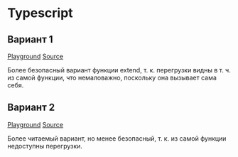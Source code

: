 # Typescript

## Вариант 1

[Playground](http://www.typescriptlang.org/play/index.html#src=const%20hasOwnProperty%20%3D%20Object.prototype.hasOwnProperty%3B%0D%0Aconst%20toString%20%3D%20Object.prototype.toString%3B%0D%0A%0D%0A%2F**%0D%0A%20*%20%D0%9F%D1%80%D0%BE%D0%B2%D0%B5%D1%80%D1%8F%D0%B5%D1%82%2C%20%D1%87%D1%82%D0%BE%20%D0%BF%D0%B5%D1%80%D0%B5%D0%B4%D0%B0%D0%BD%D0%BD%D1%8B%D0%B9%20%D0%BE%D0%B1%D1%8A%D0%B5%D0%BA%D1%82%20%D1%8F%D0%B2%D0%BB%D1%8F%D0%B5%D1%82%D1%81%D1%8F%20%22%D0%BF%D0%BB%D0%BE%D1%81%D0%BA%D0%B8%D0%BC%22%20(%D1%82.%D0%B5.%20%D1%81%D0%BE%D0%B7%D0%B4%D0%B0%D0%BD%D0%BD%D1%8B%D0%BC%20%D1%81%20%D0%BF%D0%BE%D0%BC%D0%BE%D1%89%D1%8C%D1%8E%20%22%7B%7D%22%0D%0A%20*%20%D0%B8%D0%BB%D0%B8%20%22new%20Object%22).%0D%0A%20*%0D%0A%20*%20%40param%20%7BObject%7D%20obj%0D%0A%20*%20%40returns%20%7BBoolean%7D%0D%0A%20*%2F%0D%0Afunction%20isPlainObject(obj%3A%20any)%3A%20boolean%20%7B%0D%0A%20%20if%20(toString.call(obj)%20!%3D%3D%20%22%5BObject%20Object%5D%22)%20%7B%0D%0A%20%20%20%20return%20false%3B%0D%0A%20%20%7D%0D%0A%0D%0A%20%20const%20prototype%20%3D%20Object.getPrototypeOf(obj)%3B%0D%0A%20%20return%20prototype%20%3D%3D%3D%20null%20%7C%7C%0D%0A%20%20%20%20prototype%20%3D%3D%3D%20Object.prototype%3B%0D%0A%7D%0D%0A%0D%0A%2F**%0D%0A%20*%20%D0%9A%D0%BE%D0%BF%D0%B8%D1%80%D1%83%D0%B5%D1%82%20%D0%BF%D0%B5%D1%80%D0%B5%D1%87%D0%B8%D1%81%D0%BB%D0%B8%D0%BC%D1%8B%D0%B5%20%D1%81%D0%B2%D0%BE%D0%B9%D1%81%D1%82%D0%B2%D0%B0%20%D0%BE%D0%B4%D0%BD%D0%BE%D0%B3%D0%BE%20%D0%B8%D0%BB%D0%B8%20%D0%BD%D0%B5%D1%81%D0%BA%D0%BE%D0%BB%D1%8C%D0%BA%D0%B8%D1%85%20%D0%BE%D0%B1%D1%8A%D0%B5%D0%BA%D1%82%D0%BE%D0%B2%20%D0%B2%20%D1%86%D0%B5%D0%BB%D0%B5%D0%B2%D0%BE%D0%B9%20%D0%BE%D0%B1%D1%8A%D0%B5%D0%BA%D1%82.%0D%0A%20*%0D%0A%20*%20%40param%20%7BBoolean%7D%20%5Bdeep%3Dfalse%5D%20%D0%9F%D1%80%D0%B8%20%D0%B7%D0%BD%D0%B0%D1%87%D0%B5%D0%BD%D0%B8%D0%B8%20%60true%60%20%D1%81%D0%B2%D0%BE%D0%B9%D1%81%D1%82%D0%B2%D0%B0%20%D0%BA%D0%BE%D0%BF%D0%B8%D1%80%D1%83%D1%8E%D1%82%D1%81%D1%8F%20%D1%80%D0%B5%D0%BA%D1%83%D1%80%D1%81%D0%B8%D0%B2%D0%BD%D0%BE.%0D%0A%20*%20%40param%20%7BObject%7D%20target%20%D0%9E%D0%B1%D1%8A%D0%B5%D0%BA%D1%82%20%D0%B4%D0%BB%D1%8F%20%D1%80%D0%B0%D1%81%D1%88%D0%B8%D1%80%D0%B5%D0%BD%D0%B8%D1%8F.%20%D0%9E%D0%BD%20%D0%BF%D0%BE%D0%BB%D1%83%D1%87%D0%B8%D1%82%20%D0%BD%D0%BE%D0%B2%D1%8B%D0%B5%20%D1%81%D0%B2%D0%BE%D0%B9%D1%81%D1%82%D0%B2%D0%B0.%0D%0A%20*%20%40param%20%7B...Object%7D%20objects%20%D0%9E%D0%B1%D1%8A%D0%B5%D0%BA%D1%82%D1%8B%20%D1%81%D0%BE%20%D1%81%D0%B2%D0%BE%D0%B9%D1%81%D1%82%D0%B2%D0%B0%D0%BC%D0%B8%20%D0%B4%D0%BB%D1%8F%20%D0%BA%D0%BE%D0%BF%D0%B8%D1%80%D0%BE%D0%B2%D0%B0%D0%BD%D0%B8%D1%8F.%20%D0%90%D1%80%D0%B3%D1%83%D0%BC%D0%B5%D0%BD%D1%82%D1%8B%20%D1%81%D0%BE%20%D0%B7%D0%BD%D0%B0%D1%87%D0%B5%D0%BD%D0%B8%D1%8F%D0%BC%D0%B8%0D%0A%20*%20%20%20%20%20%20%60null%60%20%D0%B8%D0%BB%D0%B8%20%60undefined%60%20%D0%B8%D0%B3%D0%BD%D0%BE%D1%80%D0%B8%D1%80%D1%83%D1%8E%D1%82%D1%81%D1%8F.%0D%0A%20*%20%40returns%20%7BObject%7D%0D%0A%20*%2F%0D%0Aconst%20extend%20%3D%20extendInternal%3B%0D%0Afunction%20extendInternal%3CTObject%3E(deep%3A%20boolean%2C%20object%3A%20TObject)%3A%20TObject%3B%0D%0Afunction%20extendInternal%3CTObject%2C%20TSource1%3E(%0D%0A%20%20deep%3A%20boolean%2C%0D%0A%20%20object%3A%20TObject%2C%0D%0A%20%20source1%3A%20TSource1%2C%0D%0A)%3A%20TObject%20%26%20TSource1%3B%0D%0Afunction%20extendInternal%3CTObject%2C%20TSource1%3E(%0D%0A%20%20deep%3A%20boolean%2C%0D%0A%20%20object%3A%20TObject%2C%0D%0A%20%20source1%3A%20TSource1%2C%0D%0A)%3A%20TObject%20%26%20TSource1%3B%0D%0Afunction%20extendInternal%3CTObject%2C%20TSource1%2C%20TSource2%3E(%0D%0A%20%20deep%3A%20boolean%2C%0D%0A%20%20object%3A%20TObject%2C%0D%0A%20%20source1%3A%20TSource1%2C%0D%0A%20%20source2%3A%20TSource2%2C%0D%0A)%3A%20TObject%20%26%20TSource1%20%26%20TSource2%3B%0D%0Afunction%20extendInternal%3CTObject%2C%20TSource1%2C%20TSource2%2C%20TSource3%3E(%0D%0A%20%20deep%3A%20boolean%2C%0D%0A%20%20object%3A%20TObject%2C%0D%0A%20%20source1%3A%20TSource1%2C%0D%0A%20%20source2%3A%20TSource2%2C%0D%0A%20%20source3%3A%20TSource3%2C%0D%0A)%3A%20TObject%20%26%20TSource1%20%26%20TSource2%20%26%20TSource3%3B%0D%0Afunction%20extendInternal%3CTObject%2C%20TSource1%2C%20TSource2%2C%20TSource3%3E(%0D%0A%20%20deep%3A%20boolean%2C%0D%0A%20%20object%3A%20TObject%2C%0D%0A%20%20source1%3A%20TSource1%2C%0D%0A%20%20source2%3A%20TSource2%2C%0D%0A%20%20source3%3A%20TSource3%2C%0D%0A)%3A%20TObject%20%26%20TSource1%20%26%20TSource2%20%26%20TSource3%3B%0D%0Afunction%20extendInternal%3CTObject%2C%20TSource1%2C%20TSource2%2C%20TSource3%2C%20TSource4%3E(%0D%0A%20%20deep%3A%20boolean%2C%0D%0A%20%20object%3A%20TObject%2C%0D%0A%20%20source1%3A%20TSource1%2C%0D%0A%20%20source2%3A%20TSource2%2C%0D%0A%20%20source3%3A%20TSource3%2C%0D%0A%20%20source4%3A%20TSource4%2C%0D%0A)%3A%20TObject%20%26%20TSource1%20%26%20TSource2%20%26%20TSource3%20%26%20TSource4%3B%0D%0Afunction%20extendInternal(deep%3A%20boolean%2C%20...args%3A%20object%5B%5D)%3A%20object%3B%0D%0Afunction%20extendInternal%3CTObject%3E(object%3A%20TObject)%3A%20TObject%3B%0D%0Afunction%20extendInternal%3CTObject%2C%20TSource1%3E(%0D%0A%20%20object%3A%20TObject%2C%0D%0A%20%20source1%3A%20TSource1%2C%0D%0A)%3A%20TObject%20%26%20TSource1%3B%0D%0Afunction%20extendInternal%3CTObject%2C%20TSource1%3E(%0D%0A%20%20object%3A%20TObject%2C%0D%0A%20%20source1%3A%20TSource1%2C%0D%0A)%3A%20TObject%20%26%20TSource1%3B%0D%0Afunction%20extendInternal%3CTObject%2C%20TSource1%2C%20TSource2%3E(%0D%0A%20%20object%3A%20TObject%2C%0D%0A%20%20source1%3A%20TSource1%2C%0D%0A%20%20source2%3A%20TSource2%2C%0D%0A)%3A%20TObject%20%26%20TSource1%20%26%20TSource2%3B%0D%0Afunction%20extendInternal%3CTObject%2C%20TSource1%2C%20TSource2%2C%20TSource3%3E(%0D%0A%20%20object%3A%20TObject%2C%0D%0A%20%20source1%3A%20TSource1%2C%0D%0A%20%20source2%3A%20TSource2%2C%0D%0A%20%20source3%3A%20TSource3%2C%0D%0A)%3A%20TObject%20%26%20TSource1%20%26%20TSource2%20%26%20TSource3%3B%0D%0Afunction%20extendInternal%3CTObject%2C%20TSource1%2C%20TSource2%2C%20TSource3%3E(%0D%0A%20%20object%3A%20TObject%2C%0D%0A%20%20source1%3A%20TSource1%2C%0D%0A%20%20source2%3A%20TSource2%2C%0D%0A%20%20source3%3A%20TSource3%2C%0D%0A)%3A%20TObject%20%26%20TSource1%20%26%20TSource2%20%26%20TSource3%3B%0D%0Afunction%20extendInternal%3CTObject%2C%20TSource1%2C%20TSource2%2C%20TSource3%2C%20TSource4%3E(%0D%0A%20%20object%3A%20TObject%2C%0D%0A%20%20source1%3A%20TSource1%2C%0D%0A%20%20source2%3A%20TSource2%2C%0D%0A%20%20source3%3A%20TSource3%2C%0D%0A%20%20source4%3A%20TSource4%2C%0D%0A)%3A%20TObject%20%26%20TSource1%20%26%20TSource2%20%26%20TSource3%20%26%20TSource4%3B%0D%0Afunction%20extendInternal(...args%3A%20object%5B%5D)%3A%20object%3B%0D%0Afunction%20extendInternal(...args%3A%20any%5B%5D)%3A%20object%20%7B%0D%0A%20%20const%20arg0%3A%20boolean%20%7C%20object%20%3D%20args%5B0%5D%3B%0D%0A%20%20let%20target%3A%20object%3B%0D%0A%20%20let%20deep%3A%20boolean%3B%0D%0A%20%20let%20i%3A%20number%3B%0D%0A%0D%0A%20%20%2F%2F%20%D0%9E%D0%B1%D1%80%D0%B0%D0%B1%D0%B0%D1%82%D1%8B%D0%B2%D0%B0%D0%B5%D0%BC%20%D1%81%D0%B8%D1%82%D1%83%D0%B0%D1%86%D0%B8%D1%8E%20%D0%B3%D0%BB%D1%83%D0%B1%D0%BE%D0%BA%D0%BE%D0%B3%D0%BE%20%D0%BA%D0%BE%D0%BF%D0%B8%D1%80%D0%BE%D0%B2%D0%B0%D0%BD%D0%B8%D1%8F.%0D%0A%20%20if%20(typeof%20arg0%20%3D%3D%3D%20%22boolean%22)%20%7B%0D%0A%20%20%20%20deep%20%3D%20arg0%3B%0D%0A%20%20%20%20target%20%3D%20args%5B1%5D%3B%0D%0A%20%20%20%20i%20%3D%202%3B%0D%0A%20%20%7D%20else%20%7B%0D%0A%20%20%20%20deep%20%3D%20false%3B%0D%0A%20%20%20%20target%20%3D%20arg0%3B%0D%0A%20%20%20%20i%20%3D%201%3B%0D%0A%20%20%7D%0D%0A%0D%0A%20%20for%20(%3B%20i%20%3C%20arguments.length%3B%20i%2B%2B)%20%7B%0D%0A%20%20%20%20const%20obj%3A%20object%20%3D%20args%5Bi%5D%3B%0D%0A%20%20%20%20if%20(!obj)%20%7B%0D%0A%20%20%20%20%20%20continue%3B%0D%0A%20%20%20%20%7D%0D%0A%0D%0A%20%20%20%20for%20(const%20key%20in%20obj)%20%7B%0D%0A%20%20%20%20%20%20if%20(hasOwnProperty.call(obj%2C%20key))%20%7B%0D%0A%20%20%20%20%20%20%20%20const%20val%20%3D%20obj%5Bkey%5D%3B%0D%0A%20%20%20%20%20%20%20%20const%20isArray%20%3D%20val%20%26%26%20Array.isArray(val)%3B%0D%0A%0D%0A%20%20%20%20%20%20%20%20%2F%2F%20%D0%9A%D0%BE%D0%BF%D0%B8%D1%80%D1%83%D0%B5%D0%BC%20%22%D0%BF%D0%BB%D0%BE%D1%81%D0%BA%D0%B8%D0%B5%22%20%D0%BE%D0%B1%D1%8A%D0%B5%D0%BA%D1%82%D1%8B%20%D0%B8%20%D0%BC%D0%B0%D1%81%D1%81%D0%B8%D0%B2%D1%8B%20%D1%80%D0%B5%D0%BA%D1%83%D1%80%D1%81%D0%B8%D0%B2%D0%BD%D0%BE.%0D%0A%20%20%20%20%20%20%20%20if%20(deep%20%26%26%20val%20%26%26%20(isPlainObject(val)%20%7C%7C%20isArray))%20%7B%0D%0A%20%20%20%20%20%20%20%20%20%20const%20src%20%3D%20target%5Bkey%5D%3B%0D%0A%20%20%20%20%20%20%20%20%20%20let%20clone%3B%0D%0A%20%20%20%20%20%20%20%20%20%20if%20(isArray)%20%7B%0D%0A%20%20%20%20%20%20%20%20%20%20%20%20const%20clone%20%3D%20src%20%26%26%20Array.isArray(src)%20%3F%20src%20%3A%20%5B%5D%3B%0D%0A%20%20%20%20%20%20%20%20%20%20%7D%20else%20%7B%0D%0A%20%20%20%20%20%20%20%20%20%20%20%20clone%20%3D%20src%20%26%26%20isPlainObject(src)%20%3F%20src%20%3A%20%7B%7D%3B%0D%0A%20%20%20%20%20%20%20%20%20%20%7D%0D%0A%20%20%20%20%20%20%20%20%20%20target%5Bkey%5D%20%3D%20extendInternal(deep%2C%20clone%2C%20val)%3B%0D%0A%20%20%20%20%20%20%20%20%7D%20else%20%7B%0D%0A%20%20%20%20%20%20%20%20%20%20target%5Bkey%5D%20%3D%20val%3B%0D%0A%20%20%20%20%20%20%20%20%7D%0D%0A%20%20%20%20%20%20%7D%0D%0A%20%20%20%20%7D%0D%0A%20%20%7D%0D%0A%20%20return%20target%3B%0D%0A%7D)
[Source]()

Более безопасный вариант функции extend, т. к. перегрузки видны в т. ч. из самой функции, что немаловажно, поскольку она вызывает сама себя.

## Вариант 2

[Playground](http://www.typescriptlang.org/play/index.html#src=interface%20IExtendFunction%20%7B%0D%0A%20%20%3CTObject%3E(deep%3A%20boolean%2C%20object%3A%20TObject)%3A%20TObject%3B%0D%0A%20%20%3CTObject%2C%20TSource1%3E(%0D%0A%20%20%20deep%3A%20boolean%2C%0D%0A%20%20%20object%3A%20TObject%2C%0D%0A%20%20%20source1%3A%20TSource1%2C%0D%0A%20)%3A%20TObject%20%26%20TSource1%3B%0D%0A%20%20%3CTObject%2C%20TSource1%3E(%0D%0A%20%20%20deep%3A%20boolean%2C%0D%0A%20%20%20object%3A%20TObject%2C%0D%0A%20%20%20source1%3A%20TSource1%2C%0D%0A%20)%3A%20TObject%20%26%20TSource1%3B%0D%0A%20%20%3CTObject%2C%20TSource1%2C%20TSource2%3E(%0D%0A%20%20%20deep%3A%20boolean%2C%0D%0A%20%20%20object%3A%20TObject%2C%0D%0A%20%20%20source1%3A%20TSource1%2C%0D%0A%20%20%20source2%3A%20TSource2%2C%0D%0A%20)%3A%20TObject%20%26%20TSource1%20%26%20TSource2%3B%0D%0A%20%20%3CTObject%2C%20TSource1%2C%20TSource2%2C%20TSource3%3E(%0D%0A%20%20%20deep%3A%20boolean%2C%0D%0A%20%20%20object%3A%20TObject%2C%0D%0A%20%20%20source1%3A%20TSource1%2C%0D%0A%20%20%20source2%3A%20TSource2%2C%0D%0A%20%20%20source3%3A%20TSource3%2C%0D%0A%20)%3A%20TObject%20%26%20TSource1%20%26%20TSource2%20%26%20TSource3%3B%0D%0A%20%20%3CTObject%2C%20TSource1%2C%20TSource2%2C%20TSource3%3E(%0D%0A%20%20%20deep%3A%20boolean%2C%0D%0A%20%20%20object%3A%20TObject%2C%0D%0A%20%20%20source1%3A%20TSource1%2C%0D%0A%20%20%20source2%3A%20TSource2%2C%0D%0A%20%20%20source3%3A%20TSource3%2C%0D%0A%20)%3A%20TObject%20%26%20TSource1%20%26%20TSource2%20%26%20TSource3%3B%0D%0A%20%20%3CTObject%2C%20TSource1%2C%20TSource2%2C%20TSource3%2C%20TSource4%3E(%0D%0A%20%20%20deep%3A%20boolean%2C%0D%0A%20%20%20object%3A%20TObject%2C%0D%0A%20%20%20source1%3A%20TSource1%2C%0D%0A%20%20%20source2%3A%20TSource2%2C%0D%0A%20%20%20source3%3A%20TSource3%2C%0D%0A%20%20%20source4%3A%20TSource4%2C%0D%0A%20)%3A%20TObject%20%26%20TSource1%20%26%20TSource2%20%26%20TSource3%20%26%20TSource4%3B%0D%0A%20(deep%3A%20boolean%2C%20...args%3A%20object%5B%5D)%3A%20object%3B%0D%0A%20%20%3CTObject%3E(object%3A%20TObject)%3A%20TObject%3B%0D%0A%20%20%3CTObject%2C%20TSource1%3E(%0D%0A%20%20%20object%3A%20TObject%2C%0D%0A%20%20%20source1%3A%20TSource1%2C%0D%0A%20)%3A%20TObject%20%26%20TSource1%3B%0D%0A%20%20%3CTObject%2C%20TSource1%3E(%0D%0A%20%20%20object%3A%20TObject%2C%0D%0A%20%20%20source1%3A%20TSource1%2C%0D%0A%20)%3A%20TObject%20%26%20TSource1%3B%0D%0A%20%20%3CTObject%2C%20TSource1%2C%20TSource2%3E(%0D%0A%20%20%20object%3A%20TObject%2C%0D%0A%20%20%20source1%3A%20TSource1%2C%0D%0A%20%20%20source2%3A%20TSource2%2C%0D%0A%20)%3A%20TObject%20%26%20TSource1%20%26%20TSource2%3B%0D%0A%20%20%3CTObject%2C%20TSource1%2C%20TSource2%2C%20TSource3%3E(%0D%0A%20%20%20object%3A%20TObject%2C%0D%0A%20%20%20source1%3A%20TSource1%2C%0D%0A%20%20%20source2%3A%20TSource2%2C%0D%0A%20%20%20source3%3A%20TSource3%2C%0D%0A%20)%3A%20TObject%20%26%20TSource1%20%26%20TSource2%20%26%20TSource3%3B%0D%0A%20%20%3CTObject%2C%20TSource1%2C%20TSource2%2C%20TSource3%3E(%0D%0A%20%20%20object%3A%20TObject%2C%0D%0A%20%20%20source1%3A%20TSource1%2C%0D%0A%20%20%20source2%3A%20TSource2%2C%0D%0A%20%20%20source3%3A%20TSource3%2C%0D%0A%20)%3A%20TObject%20%26%20TSource1%20%26%20TSource2%20%26%20TSource3%3B%0D%0A%20%3CTObject%2C%20TSource1%2C%20TSource2%2C%20TSource3%2C%20TSource4%3E(%0D%0A%20%20%20%20%20object%3A%20TObject%2C%0D%0A%20%20%20%20%20source1%3A%20TSource1%2C%0D%0A%20%20%20%20%20source2%3A%20TSource2%2C%0D%0A%20%20%20%20%20source3%3A%20TSource3%2C%0D%0A%20%20%20%20%20source4%3A%20TSource4%2C%0D%0A%20)%3A%20TObject%20%26%20TSource1%20%26%20TSource2%20%26%20TSource3%20%26%20TSource4%3B%0D%0A%20(...args%3A%20object%5B%5D)%3A%20object%3B%0D%0A%20(...args%3A%20any%5B%5D)%3A%20object%3B%0D%0A%7D%0D%0A%0D%0Aconst%20hasOwnProperty%20%3D%20Object.prototype.hasOwnProperty%3B%0D%0Aconst%20toString%20%3D%20Object.prototype.toString%3B%0D%0A%0D%0A%2F**%0D%0A%20*%20%D0%9F%D1%80%D0%BE%D0%B2%D0%B5%D1%80%D1%8F%D0%B5%D1%82%2C%20%D1%87%D1%82%D0%BE%20%D0%BF%D0%B5%D1%80%D0%B5%D0%B4%D0%B0%D0%BD%D0%BD%D1%8B%D0%B9%20%D0%BE%D0%B1%D1%8A%D0%B5%D0%BA%D1%82%20%D1%8F%D0%B2%D0%BB%D1%8F%D0%B5%D1%82%D1%81%D1%8F%20%22%D0%BF%D0%BB%D0%BE%D1%81%D0%BA%D0%B8%D0%BC%22%20(%D1%82.%D0%B5.%20%D1%81%D0%BE%D0%B7%D0%B4%D0%B0%D0%BD%D0%BD%D1%8B%D0%BC%20%D1%81%20%D0%BF%D0%BE%D0%BC%D0%BE%D1%89%D1%8C%D1%8E%20%22%7B%7D%22%0D%0A%20*%20%D0%B8%D0%BB%D0%B8%20%22new%20Object%22).%0D%0A%20*%0D%0A%20*%20%40param%20%7BObject%7D%20obj%0D%0A%20*%20%40returns%20%7BBoolean%7D%0D%0A%20*%2F%0D%0Afunction%20isPlainObject(obj%3A%20any)%3A%20boolean%20%7B%0D%0A%20%20if%20(toString.call(obj)%20!%3D%3D%20%22%5BObject%20Object%5D%22)%20%7B%0D%0A%20%20%20%20return%20false%3B%0D%0A%20%20%7D%0D%0A%0D%0A%20%20const%20prototype%20%3D%20Object.getPrototypeOf(obj)%3B%0D%0A%20%20return%20prototype%20%3D%3D%3D%20null%20%7C%7C%0D%0A%20%20%20%20prototype%20%3D%3D%3D%20Object.prototype%3B%0D%0A%7D%0D%0A%0D%0A%2F**%0D%0A%20*%20%D0%9A%D0%BE%D0%BF%D0%B8%D1%80%D1%83%D0%B5%D1%82%20%D0%BF%D0%B5%D1%80%D0%B5%D1%87%D0%B8%D1%81%D0%BB%D0%B8%D0%BC%D1%8B%D0%B5%20%D1%81%D0%B2%D0%BE%D0%B9%D1%81%D1%82%D0%B2%D0%B0%20%D0%BE%D0%B4%D0%BD%D0%BE%D0%B3%D0%BE%20%D0%B8%D0%BB%D0%B8%20%D0%BD%D0%B5%D1%81%D0%BA%D0%BE%D0%BB%D1%8C%D0%BA%D0%B8%D1%85%20%D0%BE%D0%B1%D1%8A%D0%B5%D0%BA%D1%82%D0%BE%D0%B2%20%D0%B2%20%D1%86%D0%B5%D0%BB%D0%B5%D0%B2%D0%BE%D0%B9%20%D0%BE%D0%B1%D1%8A%D0%B5%D0%BA%D1%82.%0D%0A%20*%0D%0A%20*%20%40param%20%7BBoolean%7D%20%5Bdeep%3Dfalse%5D%20%D0%9F%D1%80%D0%B8%20%D0%B7%D0%BD%D0%B0%D1%87%D0%B5%D0%BD%D0%B8%D0%B8%20%60true%60%20%D1%81%D0%B2%D0%BE%D0%B9%D1%81%D1%82%D0%B2%D0%B0%20%D0%BA%D0%BE%D0%BF%D0%B8%D1%80%D1%83%D1%8E%D1%82%D1%81%D1%8F%20%D1%80%D0%B5%D0%BA%D1%83%D1%80%D1%81%D0%B8%D0%B2%D0%BD%D0%BE.%0D%0A%20*%20%40param%20%7BObject%7D%20target%20%D0%9E%D0%B1%D1%8A%D0%B5%D0%BA%D1%82%20%D0%B4%D0%BB%D1%8F%20%D1%80%D0%B0%D1%81%D1%88%D0%B8%D1%80%D0%B5%D0%BD%D0%B8%D1%8F.%20%D0%9E%D0%BD%20%D0%BF%D0%BE%D0%BB%D1%83%D1%87%D0%B8%D1%82%20%D0%BD%D0%BE%D0%B2%D1%8B%D0%B5%20%D1%81%D0%B2%D0%BE%D0%B9%D1%81%D1%82%D0%B2%D0%B0.%0D%0A%20*%20%40param%20%7B...Object%7D%20objects%20%D0%9E%D0%B1%D1%8A%D0%B5%D0%BA%D1%82%D1%8B%20%D1%81%D0%BE%20%D1%81%D0%B2%D0%BE%D0%B9%D1%81%D1%82%D0%B2%D0%B0%D0%BC%D0%B8%20%D0%B4%D0%BB%D1%8F%20%D0%BA%D0%BE%D0%BF%D0%B8%D1%80%D0%BE%D0%B2%D0%B0%D0%BD%D0%B8%D1%8F.%20%D0%90%D1%80%D0%B3%D1%83%D0%BC%D0%B5%D0%BD%D1%82%D1%8B%20%D1%81%D0%BE%20%D0%B7%D0%BD%D0%B0%D1%87%D0%B5%D0%BD%D0%B8%D1%8F%D0%BC%D0%B8%0D%0A%20*%20%20%20%20%20%20%60null%60%20%D0%B8%D0%BB%D0%B8%20%60undefined%60%20%D0%B8%D0%B3%D0%BD%D0%BE%D1%80%D0%B8%D1%80%D1%83%D1%8E%D1%82%D1%81%D1%8F.%0D%0A%20*%20%40returns%20%7BObject%7D%0D%0A%20*%2F%0D%0Aconst%20extend%3A%20IExtendFunction%20%3D%20function%20extend(...args%3A%20any%5B%5D)%3A%20object%20%7B%0D%0A%20%20const%20arg0%3A%20boolean%20%7C%20object%20%3D%20args%5B0%5D%3B%0D%0A%20%20let%20target%3A%20object%3B%0D%0A%20%20let%20deep%3A%20boolean%3B%0D%0A%20%20let%20i%3A%20number%3B%0D%0A%0D%0A%20%20%2F%2F%20%D0%9E%D0%B1%D1%80%D0%B0%D0%B1%D0%B0%D1%82%D1%8B%D0%B2%D0%B0%D0%B5%D0%BC%20%D1%81%D0%B8%D1%82%D1%83%D0%B0%D1%86%D0%B8%D1%8E%20%D0%B3%D0%BB%D1%83%D0%B1%D0%BE%D0%BA%D0%BE%D0%B3%D0%BE%20%D0%BA%D0%BE%D0%BF%D0%B8%D1%80%D0%BE%D0%B2%D0%B0%D0%BD%D0%B8%D1%8F.%0D%0A%20%20if%20(typeof%20arg0%20%3D%3D%3D%20%22boolean%22)%20%7B%0D%0A%20%20%20%20deep%20%3D%20arg0%3B%0D%0A%20%20%20%20target%20%3D%20args%5B1%5D%3B%0D%0A%20%20%20%20i%20%3D%202%3B%0D%0A%20%20%7D%20else%20%7B%0D%0A%20%20%20%20deep%20%3D%20false%3B%0D%0A%20%20%20%20target%20%3D%20arg0%3B%0D%0A%20%20%20%20i%20%3D%201%3B%0D%0A%20%20%7D%0D%0A%0D%0A%20%20for%20(%3B%20i%20%3C%20arguments.length%3B%20i%2B%2B)%20%7B%0D%0A%20%20%20%20const%20obj%3A%20object%20%3D%20args%5Bi%5D%3B%0D%0A%20%20%20%20if%20(!obj)%20%7B%0D%0A%20%20%20%20%20%20continue%3B%0D%0A%20%20%20%20%7D%0D%0A%0D%0A%20%20%20%20for%20(const%20key%20in%20obj)%20%7B%0D%0A%20%20%20%20%20%20if%20(hasOwnProperty.call(obj%2C%20key))%20%7B%0D%0A%20%20%20%20%20%20%20%20const%20val%20%3D%20obj%5Bkey%5D%3B%0D%0A%20%20%20%20%20%20%20%20const%20isArray%20%3D%20val%20%26%26%20Array.isArray(val)%3B%0D%0A%0D%0A%20%20%20%20%20%20%20%20%2F%2F%20%D0%9A%D0%BE%D0%BF%D0%B8%D1%80%D1%83%D0%B5%D0%BC%20%22%D0%BF%D0%BB%D0%BE%D1%81%D0%BA%D0%B8%D0%B5%22%20%D0%BE%D0%B1%D1%8A%D0%B5%D0%BA%D1%82%D1%8B%20%D0%B8%20%D0%BC%D0%B0%D1%81%D1%81%D0%B8%D0%B2%D1%8B%20%D1%80%D0%B5%D0%BA%D1%83%D1%80%D1%81%D0%B8%D0%B2%D0%BD%D0%BE.%0D%0A%20%20%20%20%20%20%20%20if%20(deep%20%26%26%20val%20%26%26%20(isPlainObject(val)%20%7C%7C%20isArray))%20%7B%0D%0A%20%20%20%20%20%20%20%20%20%20const%20src%20%3D%20target%5Bkey%5D%3B%0D%0A%20%20%20%20%20%20%20%20%20%20let%20clone%3B%0D%0A%20%20%20%20%20%20%20%20%20%20if%20(isArray)%20%7B%0D%0A%20%20%20%20%20%20%20%20%20%20%20%20const%20clone%20%3D%20src%20%26%26%20Array.isArray(src)%20%3F%20src%20%3A%20%5B%5D%3B%0D%0A%20%20%20%20%20%20%20%20%20%20%7D%20else%20%7B%0D%0A%20%20%20%20%20%20%20%20%20%20%20%20clone%20%3D%20src%20%26%26%20isPlainObject(src)%20%3F%20src%20%3A%20%7B%7D%3B%0D%0A%20%20%20%20%20%20%20%20%20%20%7D%0D%0A%20%20%20%20%20%20%20%20%20%20target%5Bkey%5D%20%3D%20extend(deep%2C%20clone%2C%20val)%3B%0D%0A%20%20%20%20%20%20%20%20%7D%20else%20%7B%0D%0A%20%20%20%20%20%20%20%20%20%20target%5Bkey%5D%20%3D%20val%3B%0D%0A%20%20%20%20%20%20%20%20%7D%0D%0A%20%20%20%20%20%20%7D%0D%0A%20%20%20%20%7D%0D%0A%20%20%7D%0D%0A%20%20return%20target%3B%0D%0A%7D%3B%0D%0A)
[Source]()

Более читаемый вариант, но менее безопасный, т. к. из самой функции недоступны перегрузки.

